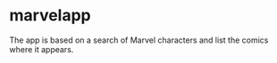 # marvelapp
The app is based on a search of Marvel characters and list the comics where it appears.
